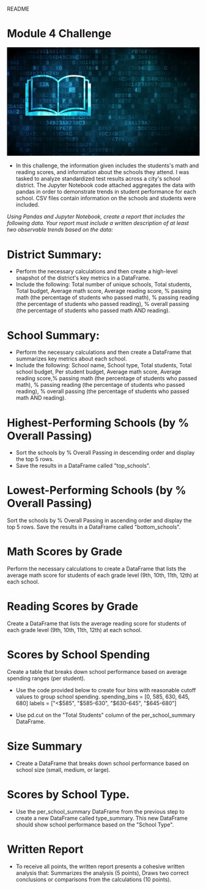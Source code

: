 README
# Module 4 Challenge<br>

![education image](./Images/education.png)

* In this challenge, the information given includes the students's math and reading scores, and information about the schools they attend. I was tasked to analyze standardized test results across a city's school district. The Jupyter Notebook code attached aggregates the data with pandas in order to demonstrate trends in student performance for each school. CSV files contain information on the schools and students were included. <br>

*Using Pandas and Jupyter Notebook, create a report that includes the following data. Your report must include a written description of at least two observable trends based on the data:* <br>
# District Summary: <br>
* Perform the necessary calculations and then create a high-level snapshot of the district's key metrics in a DataFrame.<br>
* Include the following: Total number of unique schools, Total students, Total budget, Average math score, Average reading score, % passing math (the percentage of students who passed math), % passing reading (the percentage of students who passed reading), % overall passing (the percentage of students who passed math AND reading).<br>

# School Summary: <br>
* Perform the necessary calculations and then create a DataFrame that summarizes key metrics about each school.<br>
* Include the following: School name, School type, Total students, Total school budget, Per student budget, Average math score, Average reading score,% passing math (the percentage of students who passed math), % passing reading (the percentage of students who passed reading), % overall passing (the percentage of students who passed math AND reading).<br>

# Highest-Performing Schools (by % Overall Passing) <br>
 * Sort the schools by % Overall Passing in descending order and display the top 5 rows.
 * Save the results in a DataFrame called "top_schools".<br>

# Lowest-Performing Schools (by % Overall Passing)
Sort the schools by % Overall Passing in ascending order and display the top 5 rows.
Save the results in a DataFrame called "bottom_schools".<br>

# Math Scores by Grade <br>
Perform the necessary calculations to create a DataFrame that lists the average math score for students of each grade level (9th, 10th, 11th, 12th) at each school.<br>

# Reading Scores by Grade <br>
Create a DataFrame that lists the average reading score for students of each grade level (9th, 10th, 11th, 12th) at each school.<br>

# Scores by School Spending <br>
Create a table that breaks down school performance based on average spending ranges (per student).<br>

* Use the code provided below to create four bins with reasonable cutoff values to group school spending. spending_bins = [0, 585, 630, 645, 680]
labels = ["<$585", "$585-630", "$630-645", "$645-680"]<br>

* Use pd.cut on the "Total Students" column of the per_school_summary DataFrame.<br>
# Size Summary <br>
* Create a DataFrame that breaks down school performance based on school size (small, medium, or large).<br>

# Scores by School Type. <br>
* Use the per_school_summary DataFrame from the previous step to create a new DataFrame called type_summary. This new DataFrame should show school performance based on the "School Type".

# Written Report <br>
* To receive all points, the written report presents a cohesive written analysis that: Summarizes the analysis (5 points), Draws two correct conclusions or comparisons from the calculations (10 points).